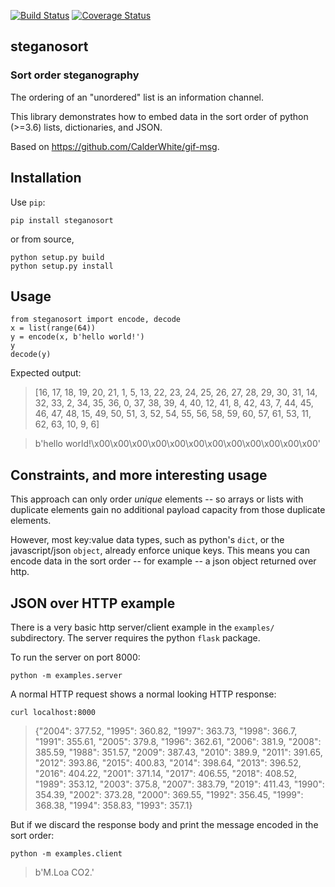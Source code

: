 [![Build Status](https://github.com/sz3/steganosort/workflows/ci/badge.svg)](https://github.com/sz3/steganosort/actions?query=workflow%3Aci)
[![Coverage Status](https://coveralls.io/repos/github/sz3/steganosort/badge.svg?branch=master)](https://coveralls.io/github/sz3/steganosort?branch=master)

## steganosort

### Sort order steganography

The ordering of an "unordered" list is an information channel.

This library demonstrates how to embed data in the sort order of python (>=3.6) lists, dictionaries, and JSON.

Based on https://github.com/CalderWhite/gif-msg.

## Installation

Use `pip`:
```
pip install steganosort
```

or from source,
```
python setup.py build
python setup.py install
```

## Usage

```
from steganosort import encode, decode
x = list(range(64))
y = encode(x, b'hello world!')
y
decode(y)
```

Expected output:
> [16, 17, 18, 19, 20, 21, 1, 5, 13, 22, 23, 24, 25, 26, 27, 28, 29, 30, 31, 14, 32, 33, 2, 34, 35, 36, 0, 37, 38, 39, 4, 40, 12, 41, 8, 42, 43, 7, 44, 45, 46, 47, 48, 15, 49, 50, 51, 3, 52, 54, 55, 56, 58, 59, 60, 57, 61, 53, 11, 62, 63, 10, 9, 6]

> b'hello world!\x00\x00\x00\x00\x00\x00\x00\x00\x00\x00\x00\x00'

## Constraints, and more interesting usage

This approach can only order *unique* elements -- so arrays or lists with duplicate elements gain no additional payload capacity from those duplicate elements.

However, most key:value data types, such as python's `dict`, or the javascript/json `object`, already enforce unique keys. This means you can encode data in the sort order -- for example -- a json object returned over http.

## JSON over HTTP example

There is a very basic http server/client example in the `examples/` subdirectory. The server requires the python `flask` package.

To run the server on port 8000:
```
python -m examples.server
```

A normal HTTP request shows a normal looking HTTP response:
```
curl localhost:8000
```
> {"2004": 377.52, "1995": 360.82, "1997": 363.73, "1998": 366.7, "1991": 355.61, "2005": 379.8, "1996": 362.61, "2006": 381.9, "2008": 385.59, "1988": 351.57, "2009": 387.43, "2010": 389.9, "2011": 391.65, "2012": 393.86, "2015": 400.83, "2014": 398.64, "2013": 396.52, "2016": 404.22, "2001": 371.14, "2017": 406.55, "2018": 408.52, "1989": 353.12, "2003": 375.8, "2007": 383.79, "2019": 411.43, "1990": 354.39, "2002": 373.28, "2000": 369.55, "1992": 356.45, "1999": 368.38, "1994": 358.83, "1993": 357.1}

But if we discard the response body and print the message encoded in the sort order:
```
python -m examples.client
```

> b'M.Loa CO2.'
